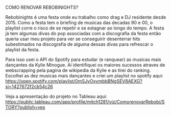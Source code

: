 COMO RENOVAR REBOBINIGHTS?

Rebobinights é uma festa onde eu trabalho como drag e DJ residente desde 2015. Como a festa tem o briefing de musicas das decadas 90 e 00, o playlist corre o risco de se repetir e se estagnar ao longo do tempo. A festa já tem algumas divas do pop associadas com a discografia da festa então queria usar meu projeto para ver se conseguirir desenterrar hits subestimados na discografia de alguma dessas divas para refrescar o playlist da festa. 

Para isso usei o API do Spotify para estudar (e ranquear) as musicas mais dançantes da Kylie Minogue. Aí identifiquei os maiores sucessos atraves de webscrapping pela pagina de wikipedia da Kylie e as tirei do ranking. Escolhei as dez musicas mais dançantes e criei um playlist no spotify aqui: https://open.spotify.com/playlist/0mSJyOxymbbBNgSEV8AEXG?si=1427672f2cb54c26

Veja a apresentação do projeto no Tableau aqui:
https://public.tableau.com/app/profile/mitch1281/viz/ComorenovarRebobi/STORY?publish=yes

